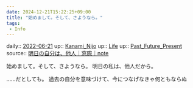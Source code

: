 ```yaml
---
date: 2024-12-21T15:22:25+09:00
title: "始めまして。そして、さようなら。"
tags:
 - Info
---
```


daily:: [2022-06-21](Daily_Note/2022-06-21.md)
up:: [Kanami_Nijo](../Bar/Novel/Nacaria/Kanami_Nijo.md)
up:: [Life](../Bar/Novel/Chaos/Life.md)
up:: [Past_Future_Present](../Bar/Novel/Topics/Past_Future_Present.md)
source:: [明日の自分は、他人｜窓際｜note](https://note.com/tentsuku666/n/ndbf691b30167)

始めまして。そして、さようなら。
明日の私は、他人だから。

……だとしても。
過去の自分を意味づけて、今につなげなきゃ何ともならぬ
